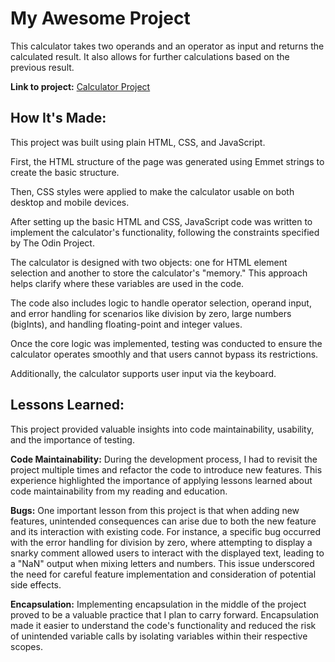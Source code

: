 # My Awesome Project
This calculator takes two operands and an operator as input and returns the
calculated result. It also allows for further calculations based on the previous
result.

**Link to project:** [Calculator Project](https://bluevelocity.github.io/calculator/)

## How It's Made:

This project was built using plain HTML, CSS, and JavaScript.

First, the HTML structure of the page was generated using Emmet strings to create
the basic structure.

Then, CSS styles were applied to make the calculator usable on both desktop and
mobile devices.

After setting up the basic HTML and CSS, JavaScript code was written to
implement the calculator's functionality, following the constraints specified by
The Odin Project.

The calculator is designed with two objects: one for HTML element selection and
another to store the calculator's "memory." This approach helps clarify where
these variables are used in the code.

The code also includes logic to handle operator selection, operand input, and
error handling for scenarios like division by zero, large numbers (bigInts), and
handling floating-point and integer values.

Once the core logic was implemented, testing was conducted to ensure the
calculator operates smoothly and that users cannot bypass its restrictions.

Additionally, the calculator supports user input via the keyboard.

## Lessons Learned:

This project provided valuable insights into code maintainability, usability,
and the importance of testing.

**Code Maintainability:** During the development process, I had to revisit the
project multiple times and refactor the code to introduce new features. This
experience highlighted the importance of applying lessons learned about code
maintainability from my reading and education.

**Bugs:** One important lesson from this project is that when adding new
features, unintended consequences can arise due to both the new feature and its
interaction with existing code. For instance, a specific bug occurred with the
error handling for division by zero, where attempting to display a snarky
comment allowed users to interact with the displayed text, leading to a "NaN"
output when mixing letters and numbers. This issue underscored the need for
careful feature implementation and consideration of potential side effects.

**Encapsulation:** Implementing encapsulation in the middle of the project
proved to be a valuable practice that I plan to carry forward. Encapsulation
made it easier to understand the code's functionality and reduced the risk of
unintended variable calls by isolating variables within their respective scopes.
